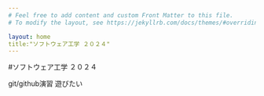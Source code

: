 ```yaml
---
# Feel free to add content and custom Front Matter to this file.
# To modify the layout, see https://jekyllrb.com/docs/themes/#overriding-theme-defaults

layout: home
title:"ソフトウェア工学 ２０２４"
---
```


#ソフトウェア工学 ２０２４

git/github演習
遊びたい